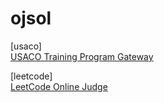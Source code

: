 # ojsol

[usaco]  
[USACO Training Program Gateway](http://train.usaco.org/usacogate)

[leetcode]  
[LeetCode Online Judge](https://leetcode.com/)